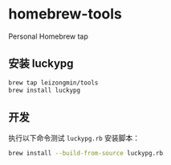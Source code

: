 # homebrew-tools
Personal Homebrew tap

## 安装 luckypg

```bash
brew tap leizongmin/tools
brew install luckypg
```

## 开发

执行以下命令测试 `luckypg.rb` 安装脚本：

```bash
brew install --build-from-source luckypg.rb
```
